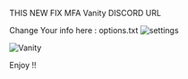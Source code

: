 THIS NEW FIX MFA Vanity DISCORD URL 


Change Your info here : options.txt
![settings](https://media.discordapp.net/attachments/1219058492808233195/1299073325276074026/image.png?ex=671bdfd0&is=671a8e50&hm=ee64420b6c02569777522f642500383f2293ee91f19e20636bb5fa279d160223&=&format=webp&quality=lossless&width=394&height=193)


![Vanity](https://media.discordapp.net/attachments/1208085425923694643/1298325731419488257/image.png?ex=671bca90&is=671a7910&hm=aee0801e5cbc1b972c6d0fc87b933243ec56d6c132528403f78297ba6641c0bc&=&format=webp&quality=lossless&width=443&height=303)


Enjoy !! 
